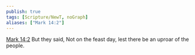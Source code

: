 ```yaml
---
publish: true
tags: [Scripture/NewT, noGraph]
aliases: ["Mark 14:2"]
---
```

[Mark 14:2](https://churchofjesuschrist.org/study/scriptures/nt/mark/14?lang=eng&id=p2#p2) But they said, Not on the feast day, lest there be an uproar of the people.
